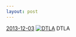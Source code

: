 ```yaml
---
layout: post
---
```


<p>
  <time><a href="/237">2013-12-03</a></time>
  <a href="/237"><img src="{{ site.assets_url }}/237-640.jpg" srcset="{{ site.assets_url }}/237-1280.jpg 1280w, {{ site.assets_url }}/237-960.jpg 960w, {{ site.assets_url }}/237-640.jpg 640w, {{ site.assets_url }}/237-320.jpg 320w" sizes="(min-width: 700px) 50vw, calc(100vw - 2rem)" alt="DTLA" /></a>
  <span>DTLA</span>
</p>
